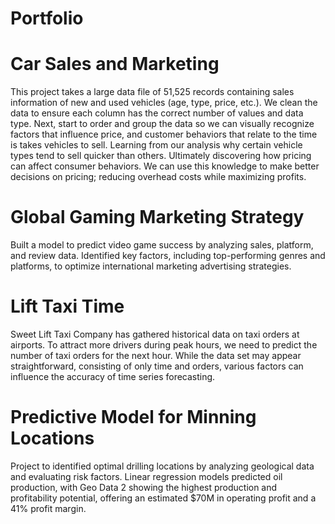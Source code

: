 # Portfolio

# Car Sales and Marketing

This project takes a large data file of 51,525 records containing sales information of new and used vehicles (age, type, price, etc.). We clean the data to ensure each column has the correct number of values and data type. Next, start to order and group the data so we can visually recognize factors that influence price, and customer behaviors that relate to the time is takes vehicles to sell. Learning from our analysis why certain vehicle types tend to sell quicker than others. Ultimately discovering how pricing can affect consumer behaviors. We can use this knowledge to make better decisions on pricing; reducing overhead costs while maximizing profits.
# Global Gaming Marketing Strategy

Built a model to predict video game success by analyzing sales, platform, and review data. Identified key factors, including top-performing genres and platforms, to optimize international marketing advertising strategies.

# Lift Taxi Time

Sweet Lift Taxi Company has gathered historical data on taxi orders at airports. To attract more drivers during peak hours, we need to predict the number of taxi orders for the next hour. While the data set may appear straightforward, consisting of only time and orders, various factors can influence the accuracy of time series forecasting.

# Predictive Model for Minning Locations

Project to identified optimal drilling locations by analyzing geological data and evaluating risk factors. Linear regression models predicted oil production, with Geo Data 2 showing the highest production and profitability potential, offering an estimated $70M in operating profit and a 41% profit margin.
